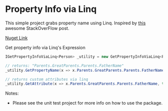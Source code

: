 # Property Info via Linq

This simple project grabs property name using Linq. Inspired by [this](https://stackoverflow.com/a/2916344/1834787) awesome StackOverFlow post.

[Nuget Link](https://www.nuget.org/packages/GetPropertyInfoViaLinq/)

Get property info via Linq's Expression

```csharp
IGetPropertyInfoViaLinq<Person> _utility = new GetPropertyInfoViaLinq<Person>();

// returns: "Parents.GreatParents.Parents.FatherName"
_utility.GetPropertyName(x => x.Parents.GreatParents.Parents.FatherName);

// returns custom attributes via linq
_utility.GetAttribute(x => x.Parents.GreatParents.Parents.FatherName, typeof(DisplayAttribute));
```

Notes:
* Please see the unit test project for more info on how to use the package.
